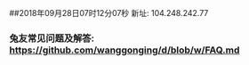 ##2018年09月28日07时12分07秒 新址: 104.248.242.77
### 兔友常见问题及解答: https://github.com/wanggonging/d/blob/w/FAQ.md
